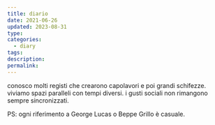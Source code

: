 ```yaml
---
title: diario
date: 2021-06-26
updated: 2023-08-31
type: 
categories:
  - diary
tags: 
description: 
permalink: 
---
```

conosco molti registi che crearono capolavori e poi grandi schifezze.
viviamo spazi paralleli con tempi diversi. i gusti sociali non rimangono sempre sincronizzati.

PS: ogni riferimento a George Lucas o Beppe Grillo è casuale.
